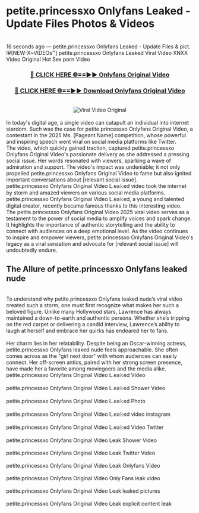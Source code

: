 # petite.princessxo Onlyfans Leaked - Update Files Photos & Videos 
<br>
16 seconds ago — petite.princessxo Onlyfans Leaked - Update Files & pict. !#[NEW-X~VIDEOs™] petite.princessxo Onlyfans Leaked Viral Video XNXX Video Original Hot Sex porn Video
<br>
<div align="center">
<h3><a href="http://freeplayer.one?title=petite.princessxo&ref=25OR" rel="nofollow">🔴 CLICK HERE 🌐==►► Onlyfans Original Video</a></h3>
<h3><a href="http://freeplayer.one?title=petite.princessxo&ref=25OR" rel="nofollow">🔴 CLICK HERE 🌐==►► Download Onlyfans Original Video</a></h3>
<br>
<a href="http://freeplayer.one?title=petite.princessxo&ref=25OR" rel="nofollow" data-target="animated-image.originalLink"><img src="https://i.ibb.co.com/xMMVF88/686577567.gif" alt="Viral Video Original" style="max-width: 100%; display: inline-block;" data-target="animated-image.originalImage"></a>
</div>
<br>
In today's digital age, a single video can catapult an individual into internet stardom. Such was the case for petite.princessxo Onlyfans Original Video, a contestant in the 2025 Ms. [Pageant Name] competition, whose powerful and inspiring speech went viral on social media platforms like Twitter.
<br>
The video, which quickly gained traction, captured petite.princessxo Onlyfans Original Video's passionate delivery as she addressed a pressing social issue. Her words resonated with viewers, sparking a wave of admiration and support. The video's impact was undeniable; it not only propelled petite.princessxo Onlyfans Original Video to fame but also ignited important conversations about [relevant social issue].
<br>
petite.princessxo Onlyfans Original Video L.ea𝚔ed video took the internet by storm and amazed viewers on various social media platforms. petite.princessxo Onlyfans Original Video L.ea𝚔ed, a young and talented digital creator, recently became famous thanks to this interesting video.
<br>
The petite.princessxo Onlyfans Original Video 2025 viral video serves as a testament to the power of social media to amplify voices and spark change. It highlights the importance of authentic storytelling and the ability to connect with audiences on a deep emotional level. As the video continues to inspire and empower viewers, petite.princessxo Onlyfans Original Video's legacy as a viral sensation and advocate for [relevant social issue] will undoubtedly endure.
<br>
<h2>The Allure of petite.princessxo Onlyfans leaked nude</h2>
<br>
To understand why petite.princessxo Onlyfans leaked nude’s viral video created such a storm, one must first recognize what makes her such a beloved figure. Unlike many Hollywood stars, Lawrence has always maintained a down-to-earth and authentic persona. Whether she’s tripping on the red carpet or delivering a candid interview, Lawrence’s ability to laugh at herself and embrace her quirks has endeared her to fans.
<br><br>
Her charm lies in her relatability. Despite being an Oscar-winning actress, petite.princessxo Onlyfans leaked nude feels approachable. She often comes across as the "girl next door" with whom audiences can easily connect. Her off-screen antics, paired with her strong screen presence, have made her a favorite among moviegoers and the media alike.
<br>
petite.princessxo Onlyfans Original Video L.ea𝚔ed Video
<br><br>
petite.princessxo Onlyfans Original Video L.ea𝚔ed Shower Video
<br><br>
petite.princessxo Onlyfans Original Video L.ea𝚔ed Photo
<br><br>
petite.princessxo Onlyfans Original Video L.ea𝚔ed video instagram
<br><br>
petite.princessxo Onlyfans Original Video L.ea𝚔ed Video Twitter
<br><br>
petite.princessxo Onlyfans Original Video Leak Shower Video
<br><br>
petite.princessxo Onlyfans Original Video Leak Twitter Video
<br><br>
petite.princessxo Onlyfans Original Video Leak Onlyfans Video
<br><br>
petite.princessxo Onlyfans Original Video Only Fans leak video
<br><br>
petite.princessxo Onlyfans Original Video Leak leaked pictures
<br><br>
petite.princessxo Onlyfans Original Video Leak explicit content leak